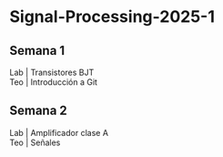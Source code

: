 # Signal-Processing-2025-1

## Semana 1
Lab | Transistores BJT\
Teo | Introducción a Git

## Semana 2
Lab | Amplificador clase A\
Teo | Señales
